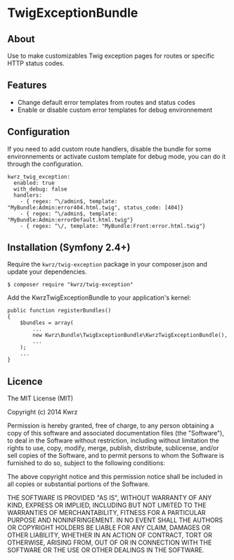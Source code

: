 TwigExceptionBundle
=============

## About

Use to make customizables Twig exception pages for routes or specific HTTP status codes.

## Features

* Change default error templates from routes and status codes
* Enable or disable custom error templates for debug environnement

## Configuration

If you need to add custom route handlers, disable the bundle for some environnements or activate custom template for debug mode, you can do it through the configuration.

    kwrz_twig_exception:
      enabled: true
      with_debug: false
      handlers:
        - { regex: ^\/admin$, template: "MyBundle:Admin:error404.html.twig", status_code: [404]}
        - { regex: ^\/admin$, template: "MyBundle:Admin:errorDefault.html.twig"}
        - { regex: ^\/, template: "MyBundle:Front:error.html.twig"}

## Installation (Symfony 2.4+)

Require the `kwrz/twig-exception` package in your composer.json and update your dependencies.

    $ composer require "kwrz/twig-exception"

Add the KwrzTwigExceptionBundle to your application's kernel:

    public function registerBundles()
    {
        $bundles = array(
            ...
            new Kwrz\Bundle\TwigExceptionBundle\KwrzTwigExceptionBundle(),
            ...
        );
        ...
    }

## Licence

The MIT License (MIT)

Copyright (c) 2014 Kwrz

Permission is hereby granted, free of charge, to any person obtaining a copy
of this software and associated documentation files (the "Software"), to deal
in the Software without restriction, including without limitation the rights
to use, copy, modify, merge, publish, distribute, sublicense, and/or sell
copies of the Software, and to permit persons to whom the Software is
furnished to do so, subject to the following conditions:

The above copyright notice and this permission notice shall be included in all
copies or substantial portions of the Software.

THE SOFTWARE IS PROVIDED "AS IS", WITHOUT WARRANTY OF ANY KIND, EXPRESS OR
IMPLIED, INCLUDING BUT NOT LIMITED TO THE WARRANTIES OF MERCHANTABILITY,
FITNESS FOR A PARTICULAR PURPOSE AND NONINFRINGEMENT. IN NO EVENT SHALL THE
AUTHORS OR COPYRIGHT HOLDERS BE LIABLE FOR ANY CLAIM, DAMAGES OR OTHER
LIABILITY, WHETHER IN AN ACTION OF CONTRACT, TORT OR OTHERWISE, ARISING FROM,
OUT OF OR IN CONNECTION WITH THE SOFTWARE OR THE USE OR OTHER DEALINGS IN THE
SOFTWARE.
